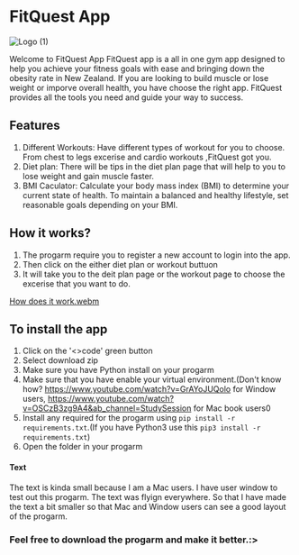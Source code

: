 # FitQuest App
![Logo (1)](https://github.com/IDKJW/FitQuest/assets/124316245/3f5ef78e-326b-46f3-9daa-d7dc2561f7d2)




Welcome to FitQuest App
FitQuest app is a all in one gym app designed to help you achieve your fitness goals with ease and bringing down the obesity rate in New Zealand. If you are looking to build muscle or lose weight or imporve overall health, you have choose the right app. FitQuest provides all the tools you need and guide your way to success. 

## Features
1. Different Workouts: Have different types of workout for you to choose. From chest to legs excerise and cardio workouts ,FitQuest got you.
2. Diet plan: There will be tips in the diet plan page that will help to you to lose weight and gain muscle faster.
3. BMI Caculator: Calculate your body mass index (BMI) to determine your current state of health. To maintain a balanced and healthy lifestyle, set reasonable goals depending on your BMI.

## How it works?
1. The progarm require you to register a new account to login into the app.
2. Then click on the either diet plan or workout buttuon
3. It will take you to the deit plan page or the workout page to choose the excerise that you want to do.

[How does it work.webm](https://github.com/IDKJW/FitQuest/assets/124316245/b43299c8-8e57-45d2-8a46-79141f4983c2)

## To install the app
1. Click on the '<>code' green button
2. Select download zip
3. Make sure you have Python install on your progarm
4. Make sure that you have enable your virtual environment.(Don't know how? https://www.youtube.com/watch?v=GrAYoJUQolo for Window users, https://www.youtube.com/watch?v=OSCzB3zg9A4&ab_channel=StudySession for Mac book users0
5. Install any required for the progarm using `pip install -r requirements.txt`.(If you have Python3 use this `pip3 install -r requirements.txt`)
6. Open the folder in your progarm

#### Text 
The text is kinda small because I am a Mac users. I have user window to test out this progarm. The text was flyign everywhere. So that I have made the text a bit smaller so that Mac and Window users can see a good layout of the progarm. 

### Feel free to download the progarm and make it better.:>

